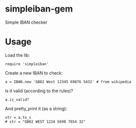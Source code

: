 # simpleiban-gem
Simple IBAN checker

# Usage

Load the lib:

    require 'simpleiban'

Create a new IBAN to check:

    a = IBAN.new 'GB82 West 12345 69876 5432' # from wikipedia

Is it valid (according to the rules)?

    a.is_valid?

And pretty_print it (as a string):

    str = a.to_s
    # str = "GB82 WEST 1234 5698 7654 32"
